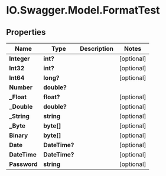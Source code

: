 # IO.Swagger.Model.FormatTest

## Properties

Name | Type | Description | Notes
------------ | ------------- | ------------- | -------------
**Integer** | **int?** |  | [optional] 
**Int32** | **int?** |  | [optional] 
**Int64** | **long?** |  | [optional] 
**Number** | **double?** |  | 
**_Float** | **float?** |  | [optional] 
**_Double** | **double?** |  | [optional] 
**_String** | **string** |  | [optional] 
**_Byte** | **byte[]** |  | [optional] 
**Binary** | **byte[]** |  | [optional] 
**Date** | **DateTime?** |  | [optional] 
**DateTime** | **DateTime?** |  | [optional] 
**Password** | **string** |  | [optional] 

